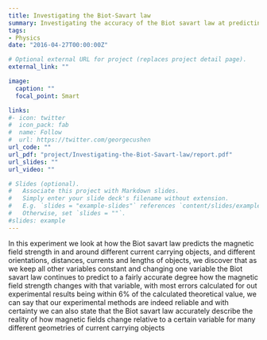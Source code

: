 ```yaml
---
title: Investigating the Biot-Savart law
summary: Investigating the accuracy of the Biot savart law at predicting the magnetic field strength in and around different current carrying objects.
tags:
- Physics
date: "2016-04-27T00:00:00Z"

# Optional external URL for project (replaces project detail page).
external_link: ""

image:
  caption: ""
  focal_point: Smart

links:
#- icon: twitter
#  icon_pack: fab
#  name: Follow
#  url: https://twitter.com/georgecushen
url_code: ""
url_pdf: "project/Investigating-the-Biot-Savart-law/report.pdf"
url_slides: ""
url_video: ""

# Slides (optional).
#   Associate this project with Markdown slides.
#   Simply enter your slide deck's filename without extension.
#   E.g. `slides = "example-slides"` references `content/slides/example-slides.md`.
#   Otherwise, set `slides = ""`.
#slides: example
---
```

In this experiment we look at how the Biot savart law predicts the magnetic field strength in and around different current carrying objects, and different orientations, distances, currents and lengths of objects, we discover that as we keep all other variables constant and changing one variable the Biot savart law continues to predict to a fairly accurate degree how the magnetic field strength changes with that variable, with most errors calculated for out experimental results being within 6% of the calculated theoretical value, we can say that our experimental methods are indeed reliable and with certainty we can also state that the Biot savart law accurately describe the reality of how magnetic fields change relative to a certain variable for many different geometries of current carrying objects

